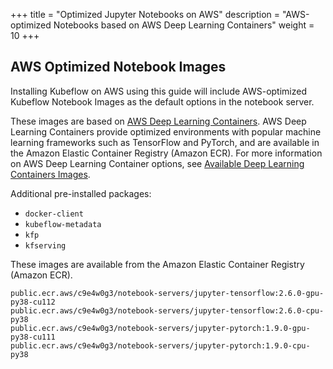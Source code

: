 +++
title = "Optimized Jupyter Notebooks on AWS"
description = "AWS-optimized Notebooks based on AWS Deep Learning Containers"
weight = 10
+++

## AWS Optimized Notebook Images

Installing Kubeflow on AWS using this guide will include AWS-optimized Kubeflow Notebook Images as the default options in the notebook server.

These images are based on [AWS Deep Learning Containers](https://docs.aws.amazon.com/deep-learning-containers/latest/devguide/what-is-dlc.html). AWS Deep Learning Containers provide optimized environments with popular machine learning frameworks such as TensorFlow and PyTorch, and are available in the Amazon Elastic Container Registry (Amazon ECR). For more information on AWS Deep Learning Container options, see [Available Deep Learning Containers Images](https://github.com/aws/deep-learning-containers/blob/master/available_images.md).

Additional pre-installed packages:
- `docker-client`
- `kubeflow-metadata`
- `kfp`
- `kfserving`

These images are available from the Amazon Elastic Container Registry (Amazon ECR).

```
public.ecr.aws/c9e4w0g3/notebook-servers/jupyter-tensorflow:2.6.0-gpu-py38-cu112
public.ecr.aws/c9e4w0g3/notebook-servers/jupyter-tensorflow:2.6.0-cpu-py38
public.ecr.aws/c9e4w0g3/notebook-servers/jupyter-pytorch:1.9.0-gpu-py38-cu111
public.ecr.aws/c9e4w0g3/notebook-servers/jupyter-pytorch:1.9.0-cpu-py38
```
